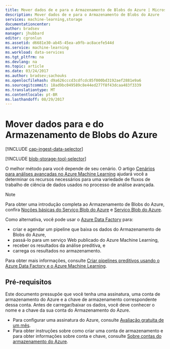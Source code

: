 ```yaml
---
title: Mover dados de e para o Armazenamento de Blobs do Azure | Microsoft Docs
description: Mover dados de e para o Armazenamento de Blobs do Azure
services: machine-learning,storage
documentationcenter: 
author: bradsev
manager: jhubbard
editor: cgronlun
ms.assetid: d6681e30-ab45-45ea-a9fb-ac8acefe544d
ms.service: machine-learning
ms.workload: data-services
ms.tgt_pltfrm: na
ms.devlang: na
ms.topic: article
ms.date: 03/24/2017
ms.author: bradsev;sachouks
ms.openlocfilehash: d9a626cccd3cdfcdc85f000bd3192aef2881e9a6
ms.sourcegitcommit: 18ad9bc049589c8e44ed277f8f43dcaa483f3339
ms.translationtype: MT
ms.contentlocale: pt-BR
ms.lasthandoff: 08/29/2017
---
```

# <a name="move-data-to-and-from-azure-blob-storage"></a>Mover dados para e do Armazenamento de Blobs do Azure
[!INCLUDE [cap-ingest-data-selector](../../includes/cap-ingest-data-selector.md)]

<!-- just in case, adding this to separate these two include references -->

[!INCLUDE [blob-storage-tool-selector](../../includes/machine-learning-blob-storage-tool-selector.md)]

O melhor método para você depende de seu cenário. O artigo [Cenários para análises avançadas no Azure Machine Learning](machine-learning-data-science-plan-sample-scenarios.md) ajudará você a determinar os recursos necessários para uma variedade de fluxos de trabalho de ciência de dados usados no processo de análise avançada.

> [!NOTE]
> Para obter uma introdução completa ao Armazenamento de Blobs do Azure, confira [Noções básicas do Serviço Blob do Azure](../storage/blobs/storage-dotnet-how-to-use-blobs.md) e [Serviço Blob do Azure](https://msdn.microsoft.com/library/azure/dd179376.aspx).
> 
> 

Como alternativa, você pode usar o [Azure Data Factory](https://azure.microsoft.com/services/data-factory/) para: 

* criar e agendar um pipeline que baixa os dados do Armazenamento de Blobs do Azure, 
* passá-lo para um serviço Web publicado do Azure Machine Learning, 
* receber os resultados da análise preditiva, e 
* carrega os resultados no armazenamento. 

Para obter mais informações, consulte [Criar pipelines preditivos usando o Azure Data Factory e o Azure Machine Learning](../data-factory/data-factory-azure-ml-batch-execution-activity.md).

## <a name="prerequisites"></a>Pré-requisitos
Este documento pressupõe que você tenha uma assinatura, uma conta de armazenamento do Azure e a chave de armazenamento correspondente dessa conta. Antes de carregar/baixar os dados, você deve conhecer o nome e a chave da sua conta do Armazenamento do Azure.

* Para configurar uma assinatura do Azure, consulte [Avaliação gratuita de um mês](https://azure.microsoft.com/pricing/free-trial/).
* Para obter instruções sobre como criar uma conta de armazenamento e para obter informações sobre conta e chave, consulte [Sobre contas do armazenamento do Azure](../storage/common/storage-create-storage-account.md).

